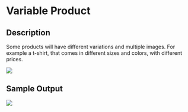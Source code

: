 # Variable Product

## Description

Some products will have different variations and multiple images. For example a t-shirt, that comes in different sizes and colors, with different prices.

![](http://transvelo.github.io/sportexx/docs/images/variable-product-type.png)

## Sample Output

![](http://transvelo.github.io/sportexx/docs/images/variable-product-type-output.png)
